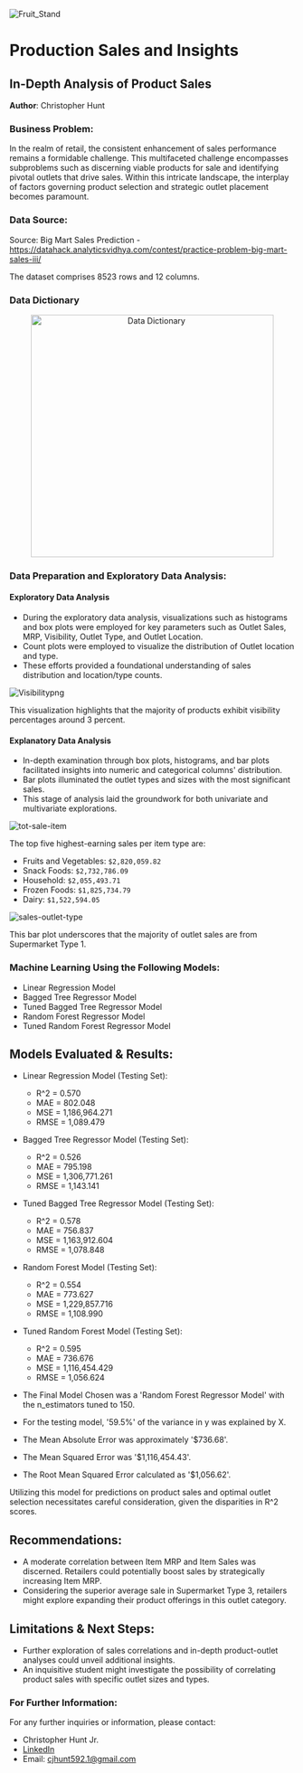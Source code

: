 ![Fruit_Stand](https://github.com/chrishunt11/Prediction-of-Product-Sales/assets/123383359/5f69a2bf-9a8f-47f1-bd6b-ec0966a711a0)

# Production Sales and Insights
## In-Depth Analysis of Product Sales 

**Author**: Christopher Hunt

### Business Problem:

In the realm of retail, the consistent enhancement of sales performance remains a formidable challenge. This multifaceted challenge encompasses subproblems such as discerning viable products for sale and identifying pivotal outlets that drive sales. Within this intricate landscape, the interplay of factors governing product selection and strategic outlet placement becomes paramount.

### Data Source:

Source: Big Mart Sales Prediction - https://datahack.analyticsvidhya.com/contest/practice-problem-big-mart-sales-iii/

The dataset comprises 8523 rows and 12 columns.

### Data Dictionary
<p align = "center"> 
  <img width="429" alt="Data Dictionary" src="https://github.com/chrishunt11/Prediction-of-Product-Sales/assets/123383359/06c0f6b5-b1be-4a6d-8712-6cff3262a07c">
</p>

### Data Preparation and Exploratory Data Analysis:

#### Exploratory Data Analysis

- During the exploratory data analysis, visualizations such as histograms and box plots were employed for key parameters such as Outlet Sales, MRP, Visibility, Outlet Type, and Outlet Location.
- Count plots were employed to visualize the distribution of Outlet location and type.
- These efforts provided a foundational understanding of sales distribution and location/type counts.

![Visibilitypng](https://github.com/chrishunt11/Prediction-of-Product-Sales/assets/123383359/74f27d5c-bcf8-4361-b380-8a585a00707d)

This visualization highlights that the majority of products exhibit visibility percentages around 3 percent.

#### Explanatory Data Analysis

- In-depth examination through box plots, histograms, and bar plots facilitated insights into numeric and categorical columns' distribution.
- Bar plots illuminated the outlet types and sizes with the most significant sales.
- This stage of analysis laid the groundwork for both univariate and multivariate explorations.

![tot-sale-item](https://github.com/chrishunt11/Prediction-of-Product-Sales/assets/123383359/bd5decf4-f20b-4582-92f2-1f8cf5c3d2a9)

The top five highest-earning sales per item type are:
- Fruits and Vegetables:    `$2,820,059.82`
- Snack Foods:              `$2,732,786.09`
- Household:                `$2,055,493.71`
- Frozen Foods:             `$1,825,734.79`
- Dairy:                    `$1,522,594.05`

![sales-outlet-type](https://github.com/chrishunt11/Prediction-of-Product-Sales/assets/123383359/0fc0cdc9-532c-40ba-99ff-bd9c765730b2)

This bar plot underscores that the majority of outlet sales are from Supermarket Type 1.

### Machine Learning Using the Following Models:
  - Linear Regression Model
  - Bagged Tree Regressor Model
  - Tuned Bagged Tree Regressor Model
  - Random Forest Regressor Model
  - Tuned Random Forest Regressor Model

## Models Evaluated & Results:

- Linear Regression Model (Testing Set):
  - R^2 = 0.570
  - MAE = 802.048
  - MSE = 1,186,964.271
  - RMSE = 1,089.479

- Bagged Tree Regressor Model (Testing Set):
  - R^2 = 0.526
  - MAE = 795.198
  - MSE = 1,306,771.261
  - RMSE = 1,143.141

- Tuned Bagged Tree Regressor Model (Testing Set):
  - R^2 = 0.578
  - MAE = 756.837
  - MSE = 1,163,912.604
  - RMSE = 1,078.848 

- Random Forest Model (Testing Set):
  - R^2 = 0.554
  - MAE = 773.627
  - MSE = 1,229,857.716
  - RMSE = 1,108.990

- Tuned Random Forest Model (Testing Set):
  - R^2 = 0.595
  - MAE = 736.676
  - MSE = 1,116,454.429
  - RMSE = 1,056.624

- The Final Model Chosen was a 'Random Forest Regressor Model' with the n_estimators tuned to 150.
- For the testing model, '59.5%' of the variance in y was explained by X.
- The Mean Absolute Error was approximately '$736.68'.
- The Mean Squared Error was '$1,116,454.43'.
- The Root Mean Squared Error calculated as '$1,056.62'.

Utilizing this model for predictions on product sales and optimal outlet selection necessitates careful consideration, given the disparities in R^2 scores.

## Recommendations:

- A moderate correlation between Item MRP and Item Sales was discerned. Retailers could potentially boost sales by strategically increasing Item MRP.
- Considering the superior average sale in Supermarket Type 3, retailers might explore expanding their product offerings in this outlet category.

## Limitations & Next Steps:

- Further exploration of sales correlations and in-depth product-outlet analyses could unveil additional insights.
- An inquisitive student might investigate the possibility of correlating product sales with specific outlet sizes and types.

### For Further Information:

For any further inquiries or information, please contact:
- Christopher Hunt Jr.
- [LinkedIn](https://www.linkedin.com/in/christopher-hunt-jr)
- Email: cjhunt592.1@gmail.com
